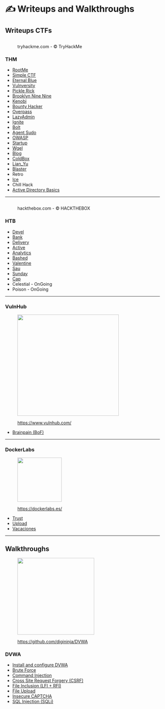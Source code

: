 # ✍️ Writeups and Walkthroughs

## Writeups CTFs

<div align="left" data-full-width="false"><figure><img src=".gitbook/assets/spaces_EhofjMfYbx3gOUSReXD7_uploads_git-blob-d6717517efcd6cf2abc36234ddf89ae069267bc7_image-20230205151515316 (1).webp" alt=""><figcaption><p>tryhackme.com - © TryHackMe</p></figcaption></figure></div>

### THM

* [RootMe](thm/rootme.md)
* [Simple CTF](thm/simple-ctf.md)
* [Eternal Blue](thm/eternal-blue.md)
* [Vulnversity](thm/vulnversity.md)
* [Pickle Rick](thm/pickle-rick.md)
* [Brooklyn Nine Nine](thm/brooklyn-nine-nine.md)
* [Kenobi](thm/kenobi.md)
* [Bounty Hacker](thm/bounty-hacker.md)
* [Overpass](thm/overpass.md)
* [LazyAdmin](thm/lazyadmin.md)
* [Ignite](thm/ignite.md)
* [Bolt](thm/bolt.md)
* [Agent Sudo](thm/agent-sudo.md)
* [OWASP](thm/owasp/)
* [Startup](thm/startup.md)
* [Wgel](thm/wgel.md)
* [Blog](thm/blog.md)
* [ColdBox](thm/coldbox.md)
* [Lian\_Yu](thm/lian_yu.md)
* [Blaster](thm/blaster.md)
* Retro
* [Ice](thm/ice.md)
* Chill Hack
* [Active Directory Basics](thm/active-directory-basics.md)

***

<div align="left"><figure><img src=".gitbook/assets/spaces_EhofjMfYbx3gOUSReXD7_uploads_git-blob-4d6d836c187ed06d910d94a8c98eab79e10bce11_logo-htb2 (1).webp" alt=""><figcaption><p>hackthebox.com - © HACKTHEBOX</p></figcaption></figure></div>

### HTB

* [Devel](hackthebox/devel.md)
* [Bank](hackthebox/bank.md)
* [Delivery](hackthebox/delivery.md)
* [Active](hackthebox/active.md)
* [Analytics](hackthebox/analytics.md)
* [Bashed](hackthebox/bashed.md)
* [Valentine](hackthebox/valentine.md)
* [Sau](hackthebox/sau.md)
* [Sunday](hackthebox/sunday.md)
* [Cap](hackthebox/cap.md)
* Celestial - OnGoing
* Poison - OnGoing

***

### VulnHub

<div align="left"><figure><img src=".gitbook/assets/image (240).png" alt="" width="330"><figcaption><p><a href="https://www.vulnhub.com/">https://www.vulnhub.com/</a></p></figcaption></figure></div>

* [Brainpain (BoF)](vulnhub/brainpain-bof.md)

***

### DockerLabs

<div align="left"><figure><img src=".gitbook/assets/image (244).png" alt="" width="144"><figcaption><p><a href="https://dockerlabs.es/">https://dockerlabs.es/</a></p></figcaption></figure></div>

* [Trust](dockerlabs/trust.md)
* [Upload](dockerlabs/upload.md)
* [Vacaciones](dockerlabs/vacaciones.md)

***

## Walkthroughs

<div align="left"><figure><img src=".gitbook/assets/dvwa-logo-500x500.png" alt="" width="250"><figcaption><p><a href="https://github.com/digininja/DVWA">https://github.com/digininja/DVWA</a></p></figcaption></figure></div>

### DVWA

* [Install and configure DVWA](dvwa/install-and-configure-dvwa.md)
* [Brute Force](dvwa/brute-force.md)
* [Command Injection](dvwa/command-injection.md)
* [Cross Site Request Forgery (CSRF)](dvwa/csrf.md)
* [File Inclusion (LFI + RFI)](dvwa/file-inclusion.md)
* [File Upload](dvwa/file-upload.md)
* [Insecure CAPTCHA](dvwa/insecure-captcha.md)
* [SQL Injection (SQLi)](dvwa/sql-injection.md)
